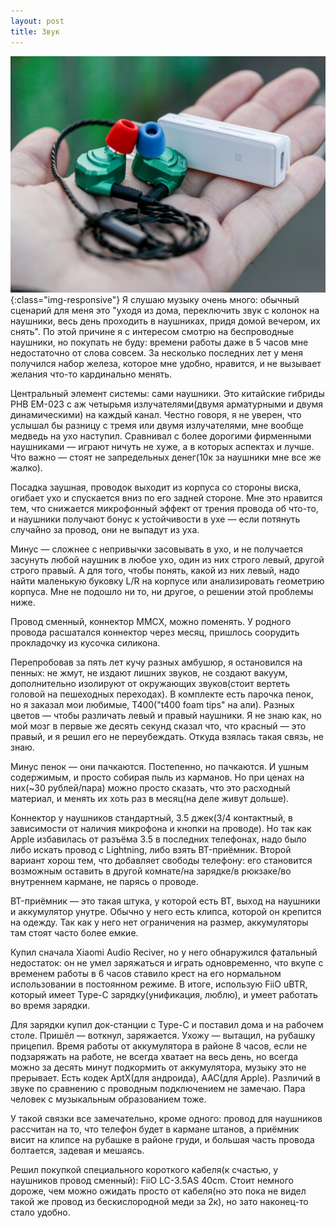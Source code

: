 ```yaml
---
layout: post
title: Звук
---
```

![](/images/2019-06-05-sound/img_7379.jpg ){:class="img-responsive"}
Я слушаю музыку очень много: обычный сценарий для меня это "уходя из дома, переключить звук с колонок на наушники, весь день проходить в наушниках, придя домой вечером, их снять". По этой причине я с интересом смотрю на беспроводные наушники, но покупать не буду: времени работы даже в 5 часов мне недостаточно от слова совсем. За несколько последних лет у меня получился набор железа, которое мне удобно, нравится, и не вызывает желания что-то кардинально менять. 

Центральный элемент системы: сами наушники. Это китайские гибриды PHB EM-023 с аж четырьмя излучателями(двумя арматурными и двумя динамическими) на каждый канал. Честно говоря, я не уверен, что услышал бы разницу с тремя или двумя излучателями, мне вообще медведь на ухо наступил. Сравнивал с более дорогими фирменными наушниками — играют ничуть не хуже, а в которых аспектах и лучше. Что важно — стоят не запредельных денег(10к за наушники мне все же жалко). 

Посадка заушная, проводок выходит из корпуса со стороны виска, огибает ухо и спускается вниз по его задней стороне. Мне это нравится тем, что снижается микрофонный эффект от трения провода об что-то, и наушники получают бонус к устойчивости в ухе — если потянуть случайно за провод, они не выпадут из уха. 

Минус — сложнее с непривычки засовывать в ухо, и не получается засунуть любой наушник в любое ухо, один из них строго левый, другой строго правый. А для того, чтобы понять, какой из них левый, надо найти маленькую буковку L/R на корпусе или анализировать геометрию корпуса. Мне не подошло ни то, ни другое, о решении этой проблемы ниже. 

Провод сменный, коннектор MMCX, можно поменять. У родного провода расшатался коннектор через месяц, пришлось соорудить прокладочку из кусочка силикона. 

Перепробовав за пять лет кучу разных амбушюр, я остановился на пенных: не жмут, не издают лишних звуков, не создают вакуум, дополнительно изолируют от окружающих звуков(стоит вертеть головой на пешеходных переходах). В комплекте есть парочка пенок, но я заказал мои любимые, T400("t400 foam tips" на али). Разных цветов — чтобы различать левый и правый наушники. Я не знаю как, но мой мозг в первые же десять секунд сказал что, что красный — это правый, и я решил его не переубеждать. Откуда взялась такая связь, не знаю. 

Минус пенок — они пачкаются. Постепенно, но пачкаются. И ушным содержимым, и просто собирая пыль из карманов. Но при ценах на них(~30 рублей/пара) можно просто сказать, что это расходный материал, и менять их хоть раз в месяц(на деле живут дольше). 

Коннектор у наушников стандартный, 3.5 джек(3/4 контактный, в зависимости от наличия микрофона и кнопки на проводе). Но так как Apple избавилась от разъёма 3.5 в последних телефонах, надо было либо искать провод с Lightning, либо взять BT-приёмник. Второй вариант хорош тем, что добавляет свободы телефону: его становится возможным оставить в другой комнате/на зарядке/в рюкзаке/во внутреннем кармане, не парясь о проводе. 

BT-приёмник — это такая штука, у которой есть BT, выход на наушники и аккумулятор унутре. Обычно у него есть клипса, которой он крепится на одежду. Так как у него нет ограничения на размер, аккумуляторы там стоят часто более емкие. 

Купил сначала Xiaomi Audio Reciver, но у него обнаружился фатальный недостаток: он не умел заряжаться и играть одновременно, что вкупе с временем работы в 6 часов ставило крест на его нормальном использовании в постоянном режиме. В итоге, использую FiiO uBTR, который имеет Type-C зарядку(унификация, люблю), и умеет работать во время зарядки. 

Для зарядки купил док-станции с Type-C и поставил дома и на рабочем столе. Пришёл — воткнул, заряжается. Ухожу — вытащил, на рубашку прицепил. Время работы от аккумулятора в районе 8 часов, если не подзаряжать на работе, не всегда хватает на весь день, но всегда можно за десять минут подкормить от аккумулятора, музыку это не прерывает. Есть кодек AptX(для андроида), AAC(для Apple). Различий в звуке по сравнению с проводным подключением не замечаю. Пара человек с музыкальным образованием тоже. 

У такой связки все замечательно, кроме одного: провод для наушников рассчитан на то, что телефон будет в кармане штанов, а приёмник висит на клипсе на рубашке в районе груди, и большая часть провода болтается, задевая и мешаясь. 

Решил покупкой специального короткого кабеля(к счастью, у наушников провод сменный): FiiO LC-3.5AS 40cm. Стоит немного дороже, чем можно ожидать просто от кабеля(но это пока не видел такой же провод из бескислородной меди за 2к), но зато наконец-то стало удобно. 
